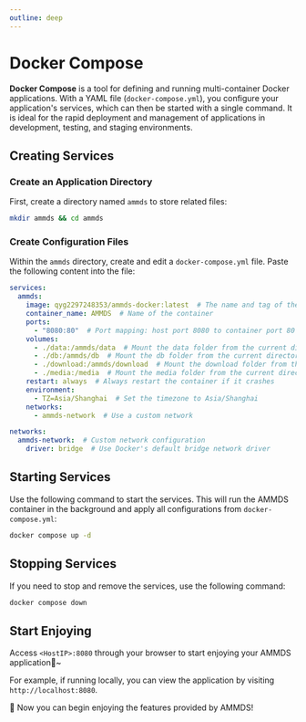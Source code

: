 ```yaml
---
outline: deep
---
```


# Docker Compose

**Docker Compose** is a tool for defining and running multi-container Docker applications. With a YAML file (`docker-compose.yml`), you configure your application's services, which can then be started with a single command. It is ideal for the rapid deployment and management of applications in development, testing, and staging environments.

## Creating Services

### Create an Application Directory

First, create a directory named `ammds` to store related files:

```bash
mkdir ammds && cd ammds
```

### Create Configuration Files

Within the `ammds` directory, create and edit a `docker-compose.yml` file. Paste the following content into the file:

```yaml
services:
  ammds:
    image: qyg2297248353/ammds-docker:latest  # The name and tag of the image used
    container_name: AMMDS  # Name of the container
    ports:
      - "8080:80"  # Port mapping: host port 8080 to container port 80
    volumes:
      - ./data:/ammds/data  # Mount the data folder from the current directory to /ammds/data path inside the container
      - ./db:/ammds/db  # Mount the db folder from the current directory to /ammds/db path inside the container
      - ./download:/ammds/download  # Mount the download folder from the current directory to /ammds/download path inside the container
      - ./media:/media  # Mount the media folder from the current directory to /media path inside the container
    restart: always  # Always restart the container if it crashes
    environment:
      - TZ=Asia/Shanghai  # Set the timezone to Asia/Shanghai
    networks:
      - ammds-network  # Use a custom network

networks:
  ammds-network:  # Custom network configuration
    driver: bridge  # Use Docker's default bridge network driver
```

## Starting Services

Use the following command to start the services. This will run the AMMDS container in the background and apply all configurations from `docker-compose.yml`:

```bash
docker compose up -d
```

## Stopping Services

If you need to stop and remove the services, use the following command:

```bash
docker compose down
```

## Start Enjoying

Access `<HostIP>:8080` through your browser to start enjoying your AMMDS application🥳~

For example, if running locally, you can view the application by visiting `http://localhost:8080`.

🎉 Now you can begin enjoying the features provided by AMMDS!


<!--@include: ../snippets/copyright.md-->